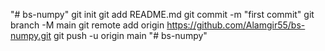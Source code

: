 "# bs-numpy"  git init git add README.md git commit -m "first commit" git branch -M main git remote add origin https://github.com/Alamgir55/bs-numpy.git git push -u origin main
"# bs-numpy" 
